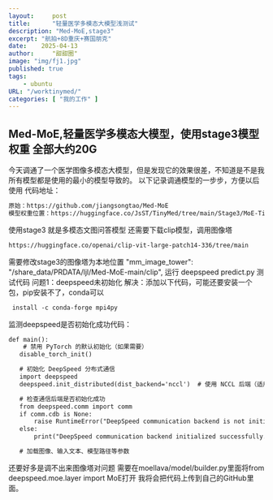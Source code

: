 ```yaml
---
layout:     post
title:      "轻量医学多模态大模型浅测试"
description: "Med-MoE,stage3"
excerpt: "航拍+8D重庆+赛国朋克"
date:    2025-04-13
author:     "甜甜圈"
image: "img/fj1.jpg"
published: true 
tags:
    - ubuntu 
URL: "/worktinymed/"
categories: [ "我的工作" ]    
---
```

## Med-MoE,轻量医学多模态大模型，使用stage3模型权重 全部大约20G
今天调通了一个医学图像多模态大模型，但是发现它的效果很差，不知道是不是我所有模型都是使用的最小的模型导致的。
以下记录调通模型的一步步，方便以后使用
代码地址：
```html
原始：https://github.com/jiangsongtao/Med-MoE
模型权重位置：https://huggingface.co/JsST/TinyMed/tree/main/Stage3/MoE-Tinymed-phi2-llava
```
使用stage3 就是多模态文图问答模型 
还需要下载clip模型，调用图像塔
```html
https://huggingface.co/openai/clip-vit-large-patch14-336/tree/main
```
需要修改stage3的图像塔为本地位置 "mm_image_tower": "/share_data/PRDATA/ljl/Med-MoE-main/clip",
运行 deepspeed predict.py 测试代码
问题1：deepspeed未初始化
解决：添加以下代码，可能还要安装一个包，pip安装不了，conda可以 
```html
 install -c conda-forge mpi4py
 ```
 监测deepspeed是否初始化成功代码：
 ```html
def main():
     # 禁用 PyTorch 的默认初始化（如果需要）
    disable_torch_init()

    # 初始化 DeepSpeed 分布式通信
    import deepspeed
    deepspeed.init_distributed(dist_backend='nccl')  # 使用 NCCL 后端（适用于 GPU）

    # 检查通信后端是否初始化成功
    from deepspeed.comm import comm
    if comm.cdb is None:
        raise RuntimeError("DeepSpeed communication backend is not initialized.")
    else:
        print("DeepSpeed communication backend initialized successfully.")

    # 加载图像、输入文本、模型路径等参数
```
还要好多是调不出来图像塔对问题
需要在moellava/model/builder.py里面将from deepspeed.moe.layer import MoE打开
我将会把代码上传到自己的GitHub里面。

